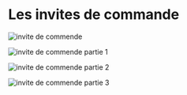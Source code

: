 # Les invites de commande 




![invite de commende ](https://github.com/user-attachments/assets/96915522-d360-4051-a04c-1902352c6d00)



![invite de commende partie 1](https://github.com/user-attachments/assets/7084748a-72e7-4811-8e83-6ba3447da085)




![invite de commende partie 2](https://github.com/user-attachments/assets/d4e747cf-ac70-4d12-894f-143e10b70491)




![invite de commende partie 3](https://github.com/user-attachments/assets/ac7bf735-ee45-4e9e-9da0-42a751e24fcb)
